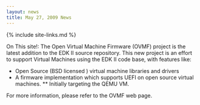 ```yaml
---
layout: news
title: May 27, 2009 News
---
```

{% include site-links.md %}

On This site!: The Open Virtual Machine Firmware (OVMF) project is the latest addition to the EDK II source repository. This new project is an effort to support Virtual Machines using the EDK II code base, with features like:

* Open Source (BSD licensed ) virtual machine libraries and drivers
* A firmware implementation which supports UEFI on open source virtual machines. 
** Initially targeting the QEMU VM.

For more information, please refer to the OVMF web page.